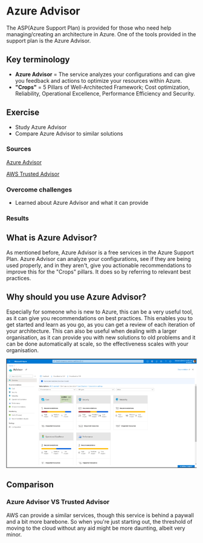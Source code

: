 # Azure Advisor
The ASP(Azure Support Plan) is provided for those who need help managing/creating an architecture in Azure. One of the tools provided in the support plan is the Azure Advisor.

## Key terminology
- **Azure Advisor** = The service analyzes your configurations and can give you feedback and actions to optimize your resources within Azure.
- **"Crops"** = 5 Pillars of Well-Architected Framework; Cost optimization, Reliability, Operational Excellence, Performance Efficiency and Security. 

## Exercise
- Study Azure Advisor
- Compare Azure Advisor to similar solutions

### Sources
[Azure Advisor](https://azure.microsoft.com/en-us/services/advisor/#features)

[AWS Trusted Advisor](https://aws.amazon.com/premiumsupport/technology/trusted-advisor/)

### Overcome challenges
- Learned about Azure Advisor and what it can provide

### Results

## **What is Azure Advisor?**
As mentioned before, Azure Advisor is a free services in the Azure Support Plan. Azure Advisor can analyze your configurations, see if they are being used properly, and in they aren't, give you actionable recommendations to improve this for the "Crops" pillars. It does so by referring to relevant best practices.

## **Why should you use Azure Advisor?**
Especially for someone who is new to Azure, this can be a very useful tool, as it can give you recommendations on best practices. This enables you to get started and learn as you go, as you can get a review of each iteration of your architecture. This can also be useful when dealing with a larger organisation, as it can provide you with new solutions to old problems and it can be done automatically at scale, so the effectiveness scales with your organisation.

![Azure Advisor example](../00_includes/05_Azure/Azure%20Advisor/SS_AzureAdvisor.png)

## **Comparison**

### Azure Advisor VS Trusted Advisor
AWS can provide a similar services, though this service is behind a paywall and a bit more barebone. So when you're just starting out, the threshold of moving to the cloud without any aid might be more daunting, albeit very minor.